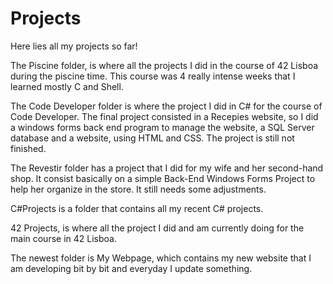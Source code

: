 # Projects
Here lies all my projects so far!

The Piscine folder, is where all the projects I did in the course of 42 Lisboa during the piscine time. This course  was 4 really intense weeks that I learned mostly C and Shell.

The Code Developer folder is where the project I did in C# for the course of Code Developer. The final project consisted in a Recepies website, so I did a windows forms back end program to manage the website, a SQL Server database and a website, using HTML and CSS. The project is still not finished. 

The Revestir folder has a project that I did for my wife and her second-hand shop. It consist basically on a simple Back-End Windows Forms Project to help her organize in the store. It still needs some adjustments.

C#Projects is a folder that contains all my recent C# projects.

42 Projects, is where all the project I did and am currently doing for the main course in 42 Lisboa. 

The newest folder is My Webpage, which contains my new website that I am developing bit by bit and everyday I update something. 
